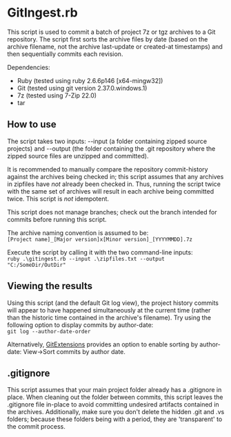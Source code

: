 # GitIngest.rb

This script is used to commit a batch of project 7z or tgz archives to a Git repository. The script first sorts the archive files by date (based on the archive filename, not the archive last-update or created-at timestamps) and then sequentially commits each revision.

Dependencies:
 * Ruby (tested using ruby 2.6.6p146 [x64-mingw32])
 * Git (tested using git version 2.37.0.windows.1)
 * 7z (tested using 7-Zip 22.0)
 * tar
 
## How to use

The script takes two inputs: --input (a folder containing zipped source projects) and --output (the folder containing the .git repository where the zipped source files are unzipped and committed).

It is recommended to manually compare the repository commit-history against the archives being checked in; this script assumes that any archives in zipfiles have *not* already 
been checked in. Thus, running the script twice with the same set of archives will result in each archive being committed twice. This script is *not* idempotent.

This script does not manage branches; check out the branch intended for commits before running this script.

The archive naming convention is assumed to be:  
```[Project name]_[Major version]x[Minor version]_[YYYYMMDD].7z```

Execute the script by calling it with the two command-line inputs:  
```ruby .\gitingest.rb --input .\zipfiles.txt --output "C:/SomeDir/OutDir"```

## Viewing the results

Using this script (and the default Git log view), the project history commits will appear to have happened simultaneously at the current time (rather than the historic time contained in the archive's filename). Try using the following option to display commits by author-date:  
```git log --author-date-order```

Alternatively, [GitExtensions](http://gitextensions.github.io/) provides an option to enable sorting by author-date: View->Sort commits by author date.

## .gitignore

This script assumes that your main project folder already has a .gitignore in place. When cleaning out the folder between commits, this script leaves the .gitignore file in-place to avoid committing undesired artifacts contained in the archives. Additionally, make sure you don't delete the hidden .git and .vs folders; because these folders being with a period, they are 'transparent' to the commit process.
